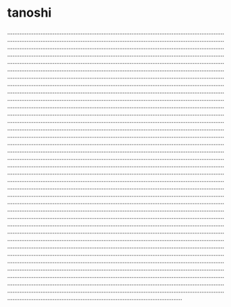 # tanoshi
....................................................................................................................................................................................................................................................................................................................................................................................................................................................................................................................................................................................................................................................................................................................................................................................................................................................................................................................................................................................................................................................................................................................................................................................................................................................................................................................................................................................................................................................................................................................................................................................................................................................................................................................................................................................................................................................................................................................................................................................................................................................................................................................................................................................................................................................................................................................................................................................................................................................................................................................................................................................................................................................................................................................................................................................................................................................................................................................................................................................................................................................................................................................................................................................................................................................................................................................................................................................................................................................................................................................................................................................................................................................................................................................................................................................................................................................................................................................................................................................................................................................................................................................................................................................................................................................................................................................................................................................................................................................................................................................................................................................................................................................................................................................................................